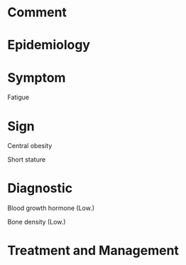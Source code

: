 # Comment

# Epidemiology

# Symptom

Fatigue

# Sign

Central obesity

Short stature

# Diagnostic

Blood growth hormone
(Low.)

Bone density
(Low.)

# Treatment and Management
